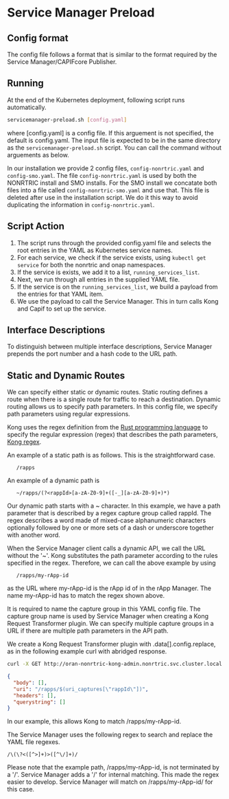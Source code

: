 <!---

Copyright (C) 2024 OpenInfra Foundation Europe. All rights reserved.

Licensed under the Creative Commons License, Attribution 4.0 Intl.
(the"Documentation License"); you may not use this documentation
except incompliance with the Documentation License. You may obtain
a copy of the Documentation License at

    https://creativecommons.org/licenses/by/4.0/

Unless required by applicable law or agreed to in writing,
documentation distributed under the Documentation License is
distributed on an "AS IS"BASIS, WITHOUT WARRANTIES OR CONDITIONS
OF ANY KIND, either express or implied. See the Documentation
License for the specific language governing permissions and
limitations under the Documentation License.

-->

# Service Manager Preload

## Config format
The config file follows a format that is similar to the format required by the Service Manager/CAPIFcore Publisher.

## Running

At the end of the Kubernetes deployment, following script runs automatically.

```sh
servicemanager-preload.sh [config.yaml]
```
where [config.yaml] is a config file. If this arguement is not specified, the default is config.yaml. The input file is expected to be in the same directory as the `servicemanager-preload.sh` script. You can call the command without arguements as below.

In our installation we provide 2 config files, `config-nonrtric.yaml` and `config-smo.yaml`. The file `config-nonrtric.yaml` is used by both the NONRTRIC install and SMO installs. For the SMO install we concatate both files into a file called `config-nonrtric-smo.yaml` and use that. This file is deleted after use in the installation script. We do it this way to avoid duplicating the information in `config-nonrtric.yaml`.

## Script Action

1. The script runs through the provided config.yaml file and selects the root entries in the YAML as Kubernetes service names.
1. For each service, we check if the service exists, using `kubectl get service` for both the nonrtric and onap namespaces.
1. If the service is exists, we add it to a list, `running_services_list`.
1. Next, we run through all entries in the supplied YAML file.
1. If the service is on the `running_services_list`, we build a payload from the entries for that YAML item.
1. We use the payload to call the Service Manager. This in turn calls Kong and Capif to set up the service.

## Interface Descriptions

To distinguish between multiple interface descriptions, Service Manager prepends the port number and a hash code to the URL path.

## Static and Dynamic Routes

We can specify either static or dynamic routes. Static routing defines a route when there is a single route for traffic to reach a destination. Dynamic routing allows us to specify path parameters. In this config file, we specify path parameters using regular expressions.

Kong uses the regex definition from the [Rust programming language](https://docs.rs/regex/latest/regex/) to specify the regular expression (regex) that describes the path parameters, [Kong regex](https://docs.konghq.com/gateway/latest/key-concepts/routes/#regular-expressions).

An example of a static path is as follows. This is the straightforward case.

```http
   /rapps
```

An example of a dynamic path is

```http
   ~/rapps/(?<rappId>[a-zA-Z0-9]+([-_][a-zA-Z0-9]+)*)
```

Our dynamic path starts with a ~ character. In this example, we have a path parameter that is described by a regex capture group called rappId. The regex describes a word made of mixed-case alphanumeric characters optionally followed by one or more sets of a dash or underscore together with another word.

When the Service Manager client calls a dynamic API, we call the URL without the '~'. Kong substitutes the path parameter according to the rules specified in the regex. Therefore, we can call the above example by using

```http
   /rapps/my-rApp-id
```

as the URL where my-rApp-id is the rApp id of in the rApp Manager. The name my-rApp-id has to match the regex shown above.

It is required to name the capture group in this YAML config file. The capture group name is used by Service Manager when creating a Kong Request Transformer plugin. We can specify multiple capture groups in a URL if there are multiple path parameters in the API path.

We create a Kong Request Transformer plugin with .data[].config.replace, as in the following example curl with abridged response.

```sh
curl -X GET http://oran-nonrtric-kong-admin.nonrtric.svc.cluster.local:8001/plugins
```

```json
{
  "body": [],
  "uri": "/rapps/$(uri_captures[\"rappId\"])",
  "headers": [],
  "querystring": []
}
```

In our example, this allows Kong to match /rapps/my-rApp-id. 

The Service Manager uses the following regex to search and replace the YAML file regexes.

```regex
/\(\?<([^>]+)>([^\/]+)/
```

Please note that the example path, /rapps/my-rApp-id, is not terminated by a '/'. Service Manager adds a '/' for internal matching. This made the regex easier to develop. Service Manager will match on /rapps/my-rApp-id/ for this case.
